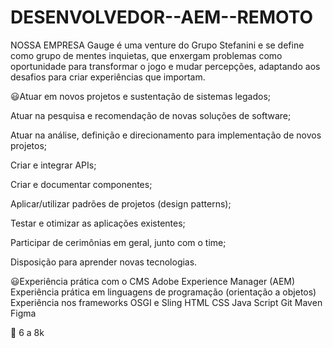 # DESENVOLVEDOR--AEM--REMOTO
NOSSA EMPRESA
 Gauge é uma venture do Grupo Stefanini e se define como grupo de mentes inquietas, que enxergam problemas como oportunidade para transformar o jogo e mudar percepções, adaptando aos desafios para criar experiências que importam. 
 
 😃Atuar em novos projetos e sustentação de sistemas legados; 

Atuar na pesquisa e recomendação de novas soluções de software; 

Atuar na análise, definição e direcionamento para implementação de novos projetos; 

Criar e integrar APIs; 

Criar e documentar componentes; 

Aplicar/utilizar padrões de projetos (design patterns); 

Testar e otimizar as aplicações existentes; 

Participar de cerimônias em geral, junto com o time; 

Disposição para aprender novas tecnologias. 


😃Experiência prática com o CMS Adobe Experience Manager (AEM)  
Experiência prática em linguagens de programação (orientação a objetos) 
Experiência nos frameworks OSGI e Sling 
HTML 
CSS 
Java Script 
Git 
Maven 
Figma 

🤑 6  a 8k
